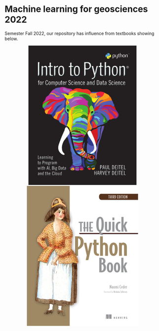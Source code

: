 # Machine learning for geosciences 2022 

Semester Fall 2022, our repository has influence from textbooks showing below.

<p align="center">
  <img src="pictures/intro.png" width="350">
  <img src="pictures/the_quick.png" width="360">
</p>